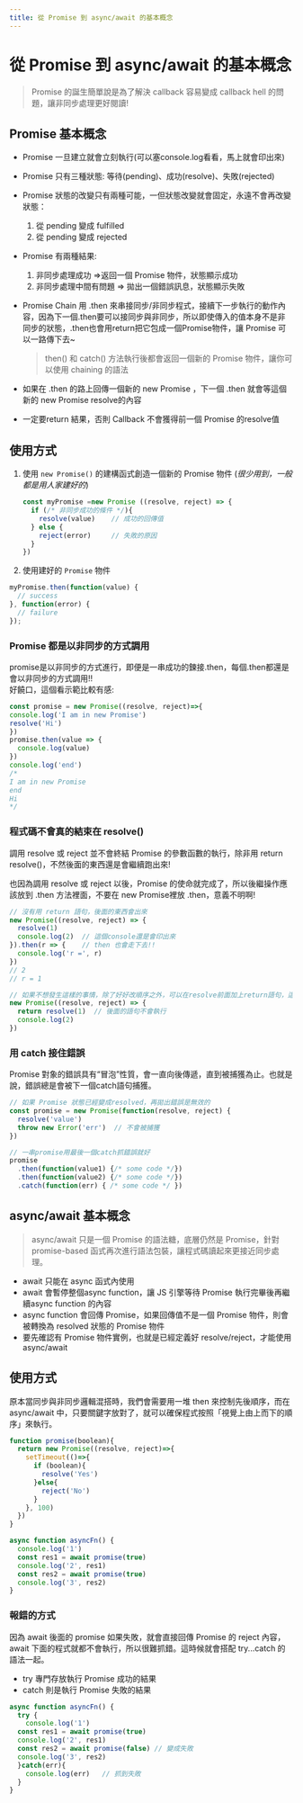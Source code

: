 ```yaml
---
title: 從 Promise 到 async/await 的基本概念
---
```


# 從 Promise 到 async/await 的基本概念

>Promise 的誕生簡單說是為了解決 callback 容易變成 callback hell 的問題，讓非同步處理更好閱讀!

## Promise 基本概念

- Promise 一旦建立就會立刻執行(可以塞console.log看看，馬上就會印出來)  
- Promise 只有三種狀態: 等待(pending)、成功(resolve)、失敗(rejected)  
- Promise 狀態的改變只有兩種可能，一但狀態改變就會固定，永遠不會再改變狀態：

  1. 從 pending 變成 fulfilled
  2. 從 pending 變成 rejected  

- Promise 有兩種結果:  
  1. 非同步處理成功 ⇒返回一個 Promise 物件，狀態顯示成功
  2. 非同步處理中間有問題 ⇒ 拋出一個錯誤訊息，狀態顯示失敗  

- Promise Chain 用 .then 來串接同步/非同步程式，接續下一步執行的動作內容，因為下一個.then要可以接同步與非同步，所以即使傳入的值本身不是非同步的狀態，.then也會用return把它包成一個Promise物件，讓 Promise 可以一路傳下去~ 
  >then() 和 catch() 方法執行後都會返回一個新的 Promise 物件，讓你可以使用 chaining 的語法

- 如果在 .then 的路上回傳一個新的 new Promise ，下一個 .then 就會等這個新的 new Promise resolve的內容

- 一定要return 結果，否則 Callback 不會獲得前一個 Promise 的resolve值

## 使用方式

1.  使用 `new Promise()` 的建構函式創造一個新的 Promise 物件 (*很少用到，一般都是用人家建好的*)

    ```js
    const myPromise =new Promise ((resolve, reject) => {
      if (/* 非同步成功的條件 */){
        resolve(value)    // 成功的回傳值
      } else {
        reject(error)     // 失敗的原因
      }
    })
    ```

2. 使用建好的 `Promise` 物件

```js
myPromise.then(function(value) {
  // success
}, function(error) {
  // failure
});
```

### Promise 都是以非同步的方式調用

promise是以非同步的方式進行，即便是一串成功的鍊接.then，每個.then都還是會以非同步的方式調用!!  
好饒口，這個看示範比較有感:

```js
const promise = new Promise((resolve, reject)=>{
console.log('I am in new Promise')
resolve('Hi')
})
promise.then(value => {
  console.log(value)
})
console.log('end')
/*
I am in new Promise
end
Hi
*/
```

### 程式碼不會真的結束在 resolve()

調用 resolve 或 reject 並不會終結 Promise 的參數函數的執行，除非用 return resolve()，不然後面的東西還是會繼續跑出來!

也因為調用 resolve 或 reject 以後，Promise 的使命就完成了，所以後繼操作應該放到 .then 方法裡面，不要在 new Promise裡放 .then，意義不明啊!

```js
// 沒有用 return 語句，後面的東西會出來
new Promise((resolve, reject) => {
  resolve(1)
  console.log(2)  // 這個console還是會印出來
}).then(r => {    // then 也會走下去!!
  console.log('r =', r)
})
// 2
// r = 1

// 如果不想發生這樣的事情，除了好好改順序之外，可以在resolve前面加上return語句，這樣就不會有意外
new Promise((resolve, reject) => {
  return resolve(1)  // 後面的語句不會執行
  console.log(2)
})
```

### 用 catch 接住錯誤

Promise 對象的錯誤具有“冒泡”性質，會一直向後傳遞，直到被捕獲為止。也就是說，錯誤總是會被下一個catch語句捕獲。

```js
// 如果 Promise 狀態已經變成resolved，再拋出錯誤是無效的
const promise = new Promise(function(resolve, reject) {
  resolve('value')
  throw new Error('err')  // 不會被捕獲
})

// 一串promise用最後一個catch抓錯誤就好
promise
  .then(function(value1) {/* some code */})
  .then(function(value2) {/* some code */})
  .catch(function(err) { /* some code */ })

```

## async/await 基本概念

>async/await 只是一個 Promise 的語法糖，底層仍然是 Promise，針對 promise-based 函式再次進行語法包裝，讓程式碼讀起來更接近同步處理。

- await 只能在 async 函式內使用
- await 會暫停整個async function，讓 JS 引擎等待 Promise 執行完畢後再繼續async function 的內容
- async function 會回傳 Promise，如果回傳值不是一個 Promise 物件，則會被轉換為 resolved 狀態的 Promise 物件
- 要先確認有 Promise 物件實例，也就是已經定義好 resolve/reject，才能使用 async/await

## 使用方式

原本當同步與非同步邏輯混搭時，我們會需要用一堆 then 來控制先後順序，而在 async/await 中，只要關鍵字放對了，就可以確保程式按照「視覺上由上而下的順序」來執行。

```js
function promise(boolean){
  return new Promise((resolve, reject)=>{
    setTimeout(()=>{
      if (boolean){
        resolve('Yes')
      }else{
        reject('No')
      }
    }, 100)
  })
}  

async function asyncFn() {
  console.log('1')  
  const res1 = await promise(true)
  console.log('2', res1)  
  const res2 = await promise(true)
  console.log('3', res2)  
}

```

### 報錯的方式

因為 await 後面的 promise 如果失敗，就會直接回傳 Promise 的 reject 內容，await 下面的程式就都不會執行，所以很難抓錯。這時候就會搭配 try...catch 的語法一起。

- try 專門存放執行 Promise 成功的結果
- catch 則是執行 Promise 失敗的結果

```js
async function asyncFn() {
  try {
    console.log('1')  
  const res1 = await promise(true)
  console.log('2', res1)  
  const res2 = await promise(false) // 變成失敗
  console.log('3', res2)  
  }catch(err){
    console.log(err)   // 抓到失敗
  }
}
```

